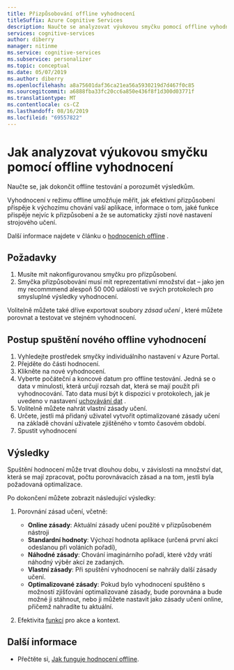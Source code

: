 ```yaml
---
title: Přizpůsobování offline vyhodnocení
titleSuffix: Azure Cognitive Services
description: Naučte se analyzovat výukovou smyčku pomocí offline vyhodnocení.
services: cognitive-services
author: diberry
manager: nitinme
ms.service: cognitive-services
ms.subservice: personalizer
ms.topic: conceptual
ms.date: 05/07/2019
ms.author: diberry
ms.openlocfilehash: a8a75601daf36ca21ea56a5930219d7d467f0c85
ms.sourcegitcommit: a6888fba33fc20cc6a850e436f8f1d300d03771f
ms.translationtype: MT
ms.contentlocale: cs-CZ
ms.lasthandoff: 08/16/2019
ms.locfileid: "69557822"
---
```

# <a name="how-to-analyze-your-learning-loop-with-an-offline-evaluation"></a>Jak analyzovat výukovou smyčku pomocí offline vyhodnocení


Naučte se, jak dokončit offline testování a porozumět výsledkům.

Vyhodnocení v režimu offline umožňuje měřit, jak efektivní přizpůsobení přispěje k výchozímu chování vaší aplikace, informace o tom, jaké funkce přispěje nejvíc k přizpůsobení a že se automaticky zjistí nové nastavení strojového učení.

Další informace najdete v článku o [hodnoceních offline](concepts-offline-evaluation.md) .


## <a name="prerequisites"></a>Požadavky

1. Musíte mít nakonfigurovanou smyčku pro přizpůsobení.
1. Smyčka přizpůsobování musí mít reprezentativní množství dat – jako jen my recommmend alespoň 50 000 událostí ve svých protokolech pro smysluplné výsledky vyhodnocení.

Volitelně můžete také dříve exportovat soubory _zásad učení_ , které můžete porovnat a testovat ve stejném vyhodnocení.

## <a name="steps-to-start-a-new-offline-evaluation"></a>Postup spuštění nového offline vyhodnocení

1. Vyhledejte prostředek smyčky individuálního nastavení v Azure Portal.
1. Přejděte do části hodnocení.
1. Klikněte na nové vyhodnocení.
1. Vyberte počáteční a koncové datum pro offline testování. Jedná se o data v minulosti, která určují rozsah dat, která se mají použít při vyhodnocování. Tato data musí být k dispozici v protokolech, jak je uvedeno v nastavení [uchovávání dat](how-to-settings.md) .
1. Volitelně můžete nahrát vlastní zásady učení. 
1. Určete, jestli má přidaný uživatel vytvořit optimalizované zásady učení na základě chování uživatele zjištěného v tomto časovém období.
1. Spustit vyhodnocení

## <a name="results"></a>Výsledky

Spuštění hodnocení může trvat dlouhou dobu, v závislosti na množství dat, která se mají zpracovat, počtu porovnávacích zásad a na tom, jestli byla požadovaná optimalizace.

Po dokončení můžete zobrazit následující výsledky:

1. Porovnání zásad učení, včetně:
    * **Online zásady**: Aktuální zásady učení použité v přizpůsobeném nástroji
    * **Standardní hodnoty**: Výchozí hodnota aplikace (určená první akcí odeslanou při voláních pořadí),
    * **Náhodné zásady**: Chování imaginárního pořadí, které vždy vrátí náhodný výběr akcí ze zadaných.
    * **Vlastní zásady**: Při spuštění vyhodnocení se nahrály další zásady učení.
    * **Optimalizované zásady**: Pokud bylo vyhodnocení spuštěno s možností zjišťování optimalizované zásady, bude porovnána a bude možné ji stáhnout, nebo ji můžete nastavit jako zásady učení online, přičemž nahradíte tu aktuální.

1. Efektivita [funkcí](concepts-features.md) pro akce a kontext.


## <a name="more-information"></a>Další informace

* Přečtěte si, [Jak funguje hodnocení offline](concepts-offline-evaluation.md).
